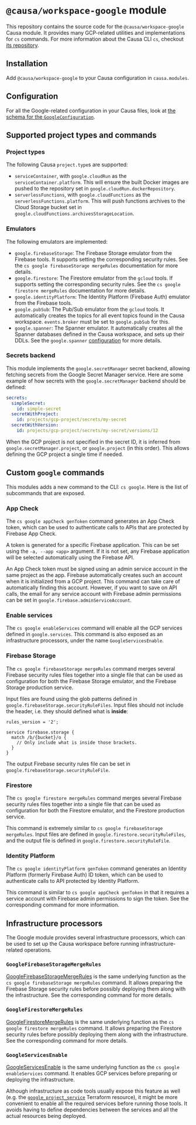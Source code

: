 # `@causa/workspace-google` module

This repository contains the source code for the `@causa/workspace-google` Causa module. It provides many GCP-related utilities and implementations for `cs` commands. For more information about the Causa CLI `cs`, checkout [its repository](https://github.com/causa-io/cli).

## Installation

Add `@causa/workspace-google` to your Causa configuration in `causa.modules`.

## Configuration

For all the Google-related configuration in your Causa files, look at [the schema for the `GoogleConfiguration`](./src/configurations/google.ts).

## Supported project types and commands

### Project types

The following Causa `project.type`s are supported:

- `serviceContainer`, with `google.cloudRun` as the `serviceContainer.platform`. This will ensure the built Docker images are pushed to the repository set in `google.cloudRun.dockerRepository`.
- `serverlessFunctions`, with `google.cloudFunctions` as the `serverlessFunctions.platform`. This will push functions archives to the Cloud Storage bucket set in `google.cloudFunctions.archivesStorageLocation`.

### Emulators

The following emulators are implemented:

- `google.firebaseStorage`: The Firebase Storage emulator from the Firebase tools. It supports setting the corresponding security rules. See the `cs google firebaseStorage mergeRules` documentation for more details.
- `google.firestore`: The Firestore emulator from the `gcloud` tools. If supports setting the corresponding security rules. See the `cs google firestore mergeRules` documentation for more details.
- `google.identityPlatform`: The Identity Platform (Firebase Auth) emulator from the Firebase tools.
- `google.pubSub`: The Pub/Sub emulator from the `gcloud` tools. It automatically creates the topics for all event topics found in the Causa workspace. `events.broker` must be set to `google.pubSub` for this.
- `google.spanner`: The Spanner emulator. It automatically creates all the Spanner databases defined in the Causa workspace, and sets up their DDLs. See the `google.spanner` [configuration](./src/configurations/google.ts) for more details.

### Secrets backend

This module implements the `google.secretManager` secret backend, allowing fetching secrets from the Google Secret Manager service. Here are some example of how secrets with the `google.secretManager` backend should be defined:

```yaml
secrets:
  simpleSecret:
    id: simple-secret
  secretWithProject:
    id: projects/gcp-project/secrets/my-secret
  secretWithVersion:
    id: projects/gcp-project/secrets/my-secret/versions/12
```

When the GCP project is not specified in the secret ID, it is inferred from `google.secretManager.project`, or `google.project` (in this order). This allows defining the GCP project a single time if needed.

## Custom `google` commands

This modules adds a new command to the CLI: `cs google`. Here is the list of subcommands that are exposed.

### App Check

The `cs google appCheck genToken` command generates an App Check token, which can be used to authenticate calls to APIs that are protected by Firebase App Check.

A token is generated for a specific Firebase application. This can be set using the `-a, --app <app>` argument. If it is not set, any Firebase application will be selected automatically using the Firebase API.

An App Check token must be signed using an admin service account in the same project as the app. Firebase automatically creates such an account when it is initialized from a GCP project. This command can take care of automatically finding this account. However, if you want to save on API calls, the email for any service account with Firebase admin permissions can be set in `google.firebase.adminServiceAccount`.

### Enable services

The `cs google enableServices` command will enable all the GCP services defined in `google.services`. This command is also exposed as an infrastructure processors, under the name `GoogleServicesEnable`.

### Firebase Storage

The `cs google firebaseStorage mergeRules` command merges several Firebase security rules files together into a single file that can be used as configuration for both the Firebase Storage emulator, and the Firebase Storage production service.

Input files are found using the glob patterns defined in `google.firebaseStorage.securityRuleFiles`. Input files should not include the header, i.e. they should defined what is **inside**:

```
rules_version = '2';

service firebase.storage {
  match /b/{bucket}/o {
    // Only include what is inside those brackets.
  }
}
```

The output Firebase security rules file can be set in `google.firebaseStorage.securityRuleFile`.

### Firestore

The `cs google firestore mergeRules` command merges several Firebase security rules files together into a single file that can be used as configuration for both the Firestore emulator, and the Firestore production service.

This command is extremely similar to `cs google firebaseStorage mergeRules`. Input files are defined in `google.firestore.securityRuleFiles`, and the output file is defined in `google.firestore.securityRuleFile`.

### Identity Platform

The `cs google identityPlatform genToken` command generates an Identity Platform (formerly Firebase Auth) ID token, which can be used to authenticate calls to API protected by Identity Platform.

This command is similar to `cs google appCheck genToken` in that it requires a service account with Firebase admin permissions to sign the token. See the corresponding command for more information.

## Infrastructure processors

The Google module provides several infrastructure processors, which can be used to set up the Causa workspace before running infrastructure-related operations.

### `GoogleFirebaseStorageMergeRules`

[GoogleFirebaseStorageMergeRules](./src/functions/google-firebase-storage-merge-rules.ts) is the same underlying function as the `cs google firebaseStorage mergeRules` command. It allows preparing the Firebase Storage security rules before possibly deploying them along with the infrastructure. See the corresponding command for more details.

### `GoogleFirestoreMergeRules`

[GoogleFirestoreMergeRules](./src/functions/google-firestore-merge-rules.ts) is the same underlying function as the `cs google firestore mergeRules` command. It allows preparing the Firestore security rules before possibly deploying them along with the infrastructure. See the corresponding command for more details.

### `GoogleServicesEnable`

[GoogleServicesEnable](./src/functions/google-services-enable.ts) is the same underlying function as the `cs google enableServices` command. It enables GCP services before preparing or deploying the infrastructure.

Although infrastructure as code tools usually expose this feature as well (e.g. the [`google_project_service`](https://registry.terraform.io/providers/hashicorp/google/latest/docs/resources/google_project_service) Terraform resource), it might be more convenient to enable all the required services before running those tools. It avoids having to define dependencies between the services and all the actual resources being deployed.
